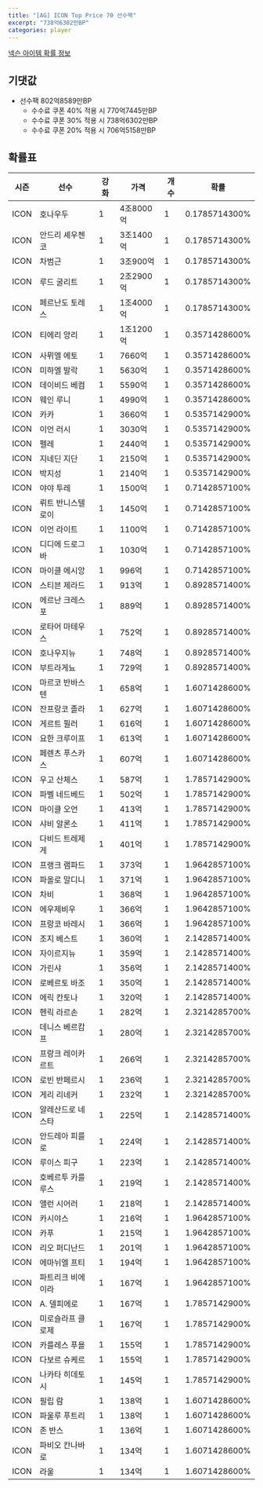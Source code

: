 ```yaml
---
title: "[AG] ICON Top Price 70 선수팩"
excerpt: "738억6302만BP"
categories: player
---
```

[넥슨 아이템 확률 정보](http://iteminfo.nexon.com/probability/fco?sn=5726)

## 기댓값
- 선수팩 802억8589만BP
  - 수수료 쿠폰 40% 적용 시 770억7445만BP
  - 수수료 쿠폰 30% 적용 시 738억6302만BP
  - 수수료 쿠폰 20% 적용 시 706억5158만BP


## 확률표

|시즌|선수|강화|가격|개수|확률|
|---|---|---|---|---|---|
|ICON|호나우두|1|4조8000억|1|0.1785714300%|
|ICON|안드리 셰우첸코|1|3조1400억|1|0.1785714300%|
|ICON|차범근|1|3조900억|1|0.1785714300%|
|ICON|루드 굴리트|1|2조2900억|1|0.1785714300%|
|ICON|페르난도 토레스|1|1조4000억|1|0.1785714300%|
|ICON|티에리 앙리|1|1조1200억|1|0.3571428600%|
|ICON|사뮈엘 에토|1|7660억|1|0.3571428600%|
|ICON|미하엘 발락|1|5630억|1|0.3571428600%|
|ICON|데이비드 베컴|1|5590억|1|0.3571428600%|
|ICON|웨인 루니|1|4990억|1|0.3571428600%|
|ICON|카카|1|3660억|1|0.5357142900%|
|ICON|이언 러시|1|3030억|1|0.5357142900%|
|ICON|펠레|1|2440억|1|0.5357142900%|
|ICON|지네딘 지단|1|2150억|1|0.5357142900%|
|ICON|박지성|1|2140억|1|0.5357142900%|
|ICON|야야 투레|1|1500억|1|0.7142857100%|
|ICON|뤼트 반니스텔로이|1|1450억|1|0.7142857100%|
|ICON|이언 라이트|1|1100억|1|0.7142857100%|
|ICON|디디에 드로그바|1|1030억|1|0.7142857100%|
|ICON|마이클 에시앙|1|996억|1|0.7142857100%|
|ICON|스티븐 제라드|1|913억|1|0.8928571400%|
|ICON|에르난 크레스포|1|889억|1|0.8928571400%|
|ICON|로타어 마테우스|1|752억|1|0.8928571400%|
|ICON|호나우지뉴|1|748억|1|0.8928571400%|
|ICON|부트라게뇨|1|729억|1|0.8928571400%|
|ICON|마르코 반바스텐|1|658억|1|1.6071428600%|
|ICON|잔프랑코 졸라|1|627억|1|1.6071428600%|
|ICON|게르트 뮐러|1|616억|1|1.6071428600%|
|ICON|요한 크루이프|1|613억|1|1.6071428600%|
|ICON|페렌츠 푸스카스|1|607억|1|1.6071428600%|
|ICON|우고 산체스|1|587억|1|1.7857142900%|
|ICON|파벨 네드베드|1|502억|1|1.7857142900%|
|ICON|마이클 오언|1|413억|1|1.7857142900%|
|ICON|샤비 알론소|1|411억|1|1.7857142900%|
|ICON|다비드 트레제게|1|401억|1|1.7857142900%|
|ICON|프랭크 램파드|1|373억|1|1.9642857100%|
|ICON|파올로 말디니|1|371억|1|1.9642857100%|
|ICON|차비|1|368억|1|1.9642857100%|
|ICON|에우제비우|1|366억|1|1.9642857100%|
|ICON|프랑코 바레시|1|366억|1|1.9642857100%|
|ICON|조지 베스트|1|360억|1|2.1428571400%|
|ICON|자이르지뉴|1|359억|1|2.1428571400%|
|ICON|가린샤|1|356억|1|2.1428571400%|
|ICON|로베르토 바조|1|350억|1|2.1428571400%|
|ICON|에릭 칸토나|1|320억|1|2.1428571400%|
|ICON|헨릭 라르손|1|282억|1|2.3214285700%|
|ICON|데니스 베르캄프|1|280억|1|2.3214285700%|
|ICON|프랑크 레이카르트|1|266억|1|2.3214285700%|
|ICON|로빈 반페르시|1|236억|1|2.3214285700%|
|ICON|게리 리네커|1|232억|1|2.3214285700%|
|ICON|알레산드로 네스타|1|225억|1|2.1428571400%|
|ICON|안드레아 피를로|1|224억|1|2.1428571400%|
|ICON|루이스 피구|1|223억|1|2.1428571400%|
|ICON|호베르투 카를루스|1|219억|1|2.1428571400%|
|ICON|앨런 시어러|1|218억|1|2.1428571400%|
|ICON|카시야스|1|216억|1|1.9642857100%|
|ICON|카푸|1|215억|1|1.9642857100%|
|ICON|리오 퍼디난드|1|201억|1|1.9642857100%|
|ICON|에마뉘엘 프티|1|194억|1|1.9642857100%|
|ICON|파트리크 비에이라|1|167억|1|1.9642857100%|
|ICON|A. 델피에로|1|167억|1|1.7857142900%|
|ICON|미로슬라프 클로제|1|167억|1|1.7857142900%|
|ICON|카를레스 푸욜|1|155억|1|1.7857142900%|
|ICON|다보르 슈케르|1|155억|1|1.7857142900%|
|ICON|나카타 히데토시|1|145억|1|1.7857142900%|
|ICON|필립 람|1|138억|1|1.6071428600%|
|ICON|파울루 푸트리|1|138억|1|1.6071428600%|
|ICON|존 반스|1|136억|1|1.6071428600%|
|ICON|파비오 칸나바로|1|134억|1|1.6071428600%|
|ICON|라울|1|134억|1|1.6071428600%|
